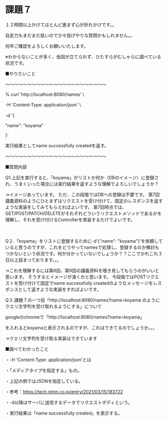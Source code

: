 # 課題７ 

１２時間以上かけてほとんど進まず心が折れかけです。。

自走力もまだまだ低いので少々投げやりな質問かもしれません。。

何卒ご確認をよろしくお願いいたします。

※わからないことが多く、仮説が立てられず、ひたすらがむしゃらに調べている状況です。

■やりたいこと

〜〜〜〜〜〜〜〜〜〜〜〜〜〜〜〜〜〜〜〜〜〜〜

% curl 'http://localhost:8080/names' \

-H 'Content-Type: application/json' \　　　　　　

-d '{　　　　　　　　　　　　　　　

"name": "koyama"

}'

実行結果としてname successfully createdを返す。

〜〜〜〜〜〜〜〜〜〜〜〜〜〜〜〜〜〜〜〜〜〜〜


■質問内容

Q1.上記を実行すると、「koyama」がリストか何か（DBのイメージ）に登録され、うまくいった場合には実行結果を返すような理解でよろしいでしょうか？

→イメージあっています。
ただ、この段階ではDBへの登録は不要です。
第7回講義資料のようにひとまずはリクエストを受け付けて、固定のレスポンスを返すような実装をしてみてもらえればよいです。
第7回時点では、GET/POST/PATCH/DELETEがそれぞれどういうリクエストメソッドであるかを理解し、それを受け付けるControllerを実装するだけでよいです。

　　　　　　
      
Q２.「koyama」をリストに登録するために-d'{"name": "koyama"}'を依頼していると思うのですが、これをどうやってnamesで処理し、登録するのか検討もつかないという状況です。何が分かっていないでしょうか？？ここでかれこれ３日以上詰まっております。。。

→これを理解するには第8回、第9回の講義資料を覗き見してもらうのがいいと思います。
そうするとイメージが湧くかと思います。
今段階ではPOSTリクエストを受け付けて固定でname successfully createdのようなメッセージをレスポンスとして返すような実装をすればよいです。

Q３.課題７の一つ目「http://localhost:8080/names?name=koyama のようにクエリ文字列を受け取れるようにする」について

   googleのchromeで「http://localhost:8080/names?name=koyama」　
   
   を入れるとkoyamaと表示されるのですが、これはできてるのでしょうか。。。
   
 →クエリ文字列を受け取る実装はできています
   
■調べてわかったこと

・-H 'Content-Type: application/json'とは

・「メディアタイプを指定する」もの。

・上記の例ではJSONを指定している。

・参考：https://tech.stmn.co.jp/entry/2021/03/15/183722

・-d以降はサーバに送信するデータでリクエストボディという。

・実行結果は「name successfully created」を表示する。
